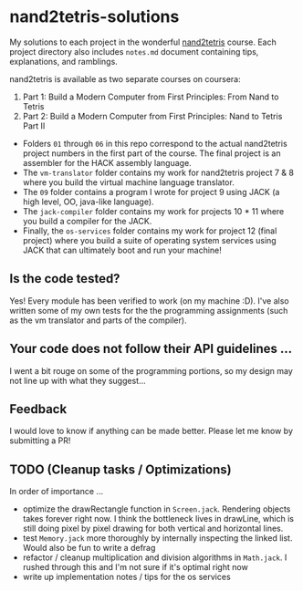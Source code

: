 # nand2tetris-solutions

My solutions to each project in the wonderful [nand2tetris](https://www.nand2tetris.org/) course. Each project directory also includes `notes.md` document containing tips, explanations, and ramblings.

nand2tetris is available as two separate courses on coursera:

1. Part 1: Build a Modern Computer from First Principles: From Nand to Tetris
2. Part 2: Build a Modern Computer from First Principles: Nand to Tetris Part II 

* Folders `01` through `06` in this repo correspond to the actual nand2tetris project numbers in the first part of the course. The final project is an assembler for the HACK assembly language.
* The `vm-translator` folder contains my work for nand2tetris project 7 & 8 where you build the virtual machine language translator.
* The `09` folder contains a program I wrote for project 9 using JACK (a high level, OO, java-like language).
* The `jack-compiler` folder contains my work for projects 10 * 11 where you build a compiler for the JACK.
* Finally, the `os-services` folder contains my work for project 12 (final project) where you build a suite of operating system services using JACK that can ultimately boot and run your machine!

## Is the code tested? 

Yes! Every module has been verified to work (on my machine :D). I've also written some of my own tests for the the programming assignments (such as the vm translator and parts of the compiler).

## Your code does not follow their API guidelines ...

I went a bit rouge on some of the programming portions, so my design may not line up with what they suggest...

## Feedback

I would love to know if anything can be made better. Please let me know by submitting a PR!

## TODO (Cleanup tasks / Optimizations)

In order of importance ...

* optimize the drawRectangle function in `Screen.jack`. Rendering objects takes forever right now. I think the bottleneck lives in drawLine, which is still doing pixel by pixel drawing for both vertical and horizontal lines.
* test `Memory.jack` more thoroughly by internally inspecting the linked list. Would also be fun to write a defrag
* refactor / cleanup multiplication and division algorithms in `Math.jack`. I rushed through this and I'm not sure if it's optimal right now
* write up implementation notes / tips for the os services
